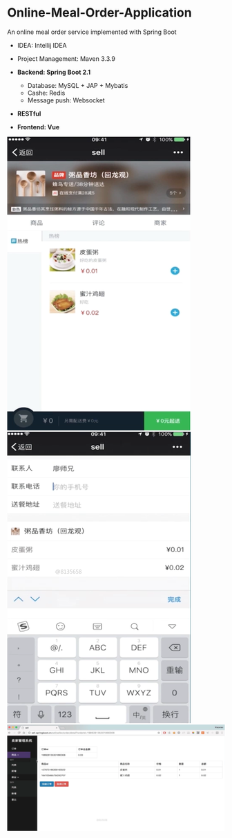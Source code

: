 # Online-Meal-Order-Application
An online meal order service implemented with Spring Boot

* IDEA: Intellij IDEA

* Project Management: Maven 3.3.9

* **Backend: Spring Boot 2.1**
	* Database: MySQL + JAP + Mybatis
	* Cashe: Redis
	* Message push: Websocket

* **RESTful**

* **Frontend: Vue**

![product](https://github.com/dearbuddha/Online-Meal-Order-Application/blob/master/sell/product.png)
![buyer](https://github.com/dearbuddha/Online-Meal-Order-Application/blob/master/sell/buyer.png)
![seller](https://github.com/dearbuddha/Online-Meal-Order-Application/blob/master/sell/seller.png)
